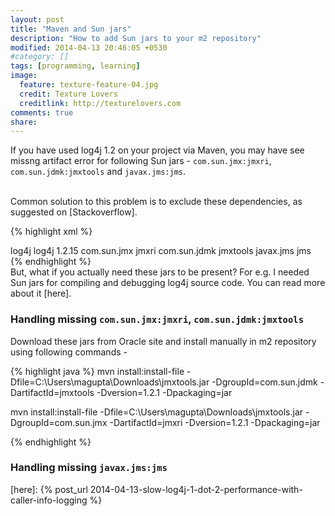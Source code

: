 ```yaml
---
layout: post
title: "Maven and Sun jars"
description: "How to add Sun jars to your m2 repository"
modified: 2014-04-13 20:46:05 +0530
#category: []
tags: [programming, learning]
image:
  feature: texture-feature-04.jpg
  credit: Texture Lovers
  creditlink: http://texturelovers.com
comments: true
share: 
---
```


If you have used log4j 1.2 on your project via Maven, you may have see missng artifact error for following Sun jars - `com.sun.jmx:jmxri`, `com.sun.jdmk:jmxtools` and `javax.jms:jms`.


<br/>
Common solution to this problem is to exclude these dependencies, as suggested on [Stackoverflow].

{% highlight xml %}
<!-- update your pom.xml to exclude sun jars -->
<dependency>
<groupId>log4j</groupId>
<artifactId>log4j</artifactId>
<version>1.2.15</version>
<exclusions>
    <exclusion>
        <groupId>com.sun.jmx</groupId>
        <artifactId>jmxri</artifactId>
    </exclusion>
    <exclusion>
        <groupId>com.sun.jdmk</groupId>
        <artifactId>jmxtools</artifactId>
    </exclusion>
    <exclusion>
            <groupId>javax.jms</groupId>
            <artifactId>jms</artifactId>
    </exclusion>
</exclusions>
</dependency>
{% endhighlight %}

<br/>
But, what if you actually need these jars to be present? For e.g.  I needed Sun jars for compiling and debugging log4j source code. You can read more about it [here].


### Handling missing `com.sun.jmx:jmxri`, `com.sun.jdmk:jmxtools`

Download these jars from Oracle site and install manually in m2 repository using following commands -

{% highlight java %}
mvn install:install-file 
            -Dfile=C:\Users\magupta\Downloads\jmxtools.jar 
            -DgroupId=com.sun.jdmk 
            -DartifactId=jmxtools 
            -Dversion=1.2.1 
            -Dpackaging=jar
            
mvn install:install-file 
            -Dfile=C:\Users\magupta\Downloads\jmxtools.jar 
            -DgroupId=com.sun.jmx 
            -DartifactId=jmxri 
            -Dversion=1.2.1 
            -Dpackaging=jar
            
{% endhighlight %}

### Handling missing `javax.jms:jms`




[Stackoverflow]: http://stackoverflow.com/questions/9047949/missing-artifact-com-sun-jdmkjmxtoolsjar1-2-1
[here]: {% post_url 2014-04-13-slow-log4j-1-dot-2-performance-with-caller-info-logging %}


